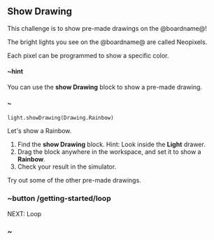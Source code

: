 ## Show Drawing

This challenge is to show pre-made drawings on the @boardname@!

The bright lights you see on the @boardname@ are called Neopixels.

Each pixel can be programmed to show a specific color. 

#### ~hint

You can use the **show Drawing** block to show a pre-made drawing.

#### ~

```sig
light.showDrawing(Drawing.Rainbow)
```

Let's show a Rainbow.

1. Find the **show Drawing** block. Hint: Look inside the **Light** drawer.
2. Drag the block anywhere in the workspace, and set it to show a **Rainbow**.
3. Check your result in the simulator.

Try out some of the other pre-made drawings.

### ~button /getting-started/loop
NEXT: Loop
### ~